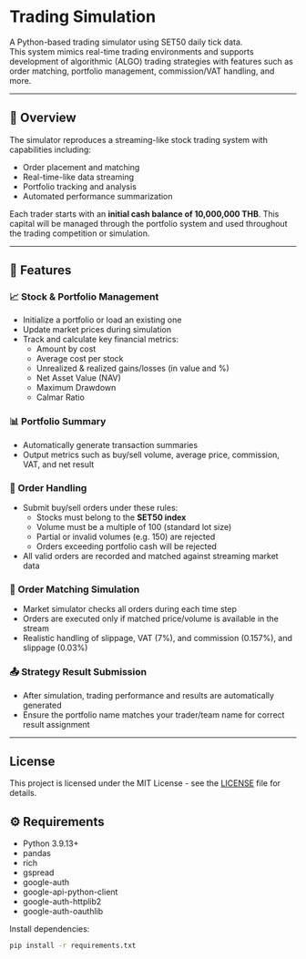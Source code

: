 # Trading Simulation

A Python-based trading simulator using SET50 daily tick data.  
This system mimics real-time trading environments and supports development of algorithmic (ALGO) trading strategies with features such as order matching, portfolio management, commission/VAT handling, and more.

---

## 💼 Overview

The simulator reproduces a streaming-like stock trading system with capabilities including:

- Order placement and matching
- Real-time-like data streaming
- Portfolio tracking and analysis
- Automated performance summarization

Each trader starts with an **initial cash balance of 10,000,000 THB**. This capital will be managed through the portfolio system and used throughout the trading competition or simulation.

---

## 🧠 Features

### 📈 Stock & Portfolio Management

- Initialize a portfolio or load an existing one
- Update market prices during simulation
- Track and calculate key financial metrics:
  - Amount by cost
  - Average cost per stock
  - Unrealized & realized gains/losses (in value and %)
  - Net Asset Value (NAV)
  - Maximum Drawdown
  - Calmar Ratio

### 📊 Portfolio Summary

- Automatically generate transaction summaries
- Output metrics such as buy/sell volume, average price, commission, VAT, and net result

### 📝 Order Handling

- Submit buy/sell orders under these rules:
  - Stocks must belong to the **SET50 index**
  - Volume must be a multiple of 100 (standard lot size)
  - Partial or invalid volumes (e.g. 150) are rejected
  - Orders exceeding portfolio cash will be rejected
- All valid orders are recorded and matched against streaming market data

### 🔁 Order Matching Simulation

- Market simulator checks all orders during each time step
- Orders are executed only if matched price/volume is available in the stream
- Realistic handling of slippage, VAT (7%), and commission (0.157%), and slippage (0.03%)

### 📤 Strategy Result Submission

- After simulation, trading performance and results are automatically generated
- Ensure the portfolio name matches your trader/team name for correct result assignment

---

## License

This project is licensed under the MIT License - see the [LICENSE](LICENSE) file for details.


## ⚙️ Requirements

- Python 3.9.13+
- pandas
- rich
- gspread
- google-auth
- google-api-python-client
- google-auth-httplib2
- google-auth-oauthlib

Install dependencies:

```bash
pip install -r requirements.txt
